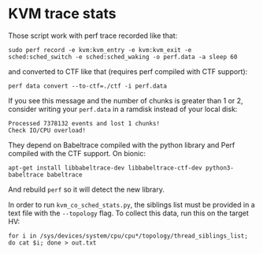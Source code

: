 # KVM trace stats

Those script work with perf trace recorded like that:
```
sudo perf record -e kvm:kvm_entry -e kvm:kvm_exit -e sched:sched_switch -e sched:sched_waking -o perf.data -a sleep 60
```

and converted to CTF like that (requires perf compiled with CTF support):
```
perf data convert --to-ctf=./ctf -i perf.data
```

If you see this message and the number of chunks is greater than 1 or 2, consider writing your `perf.data` in a ramdisk instead
of your local disk:
```
Processed 7378132 events and lost 1 chunks!
Check IO/CPU overload!
```

They depend on Babeltrace compiled with the python library and Perf compiled with the CTF support. On bionic:

```
apt-get install libbabeltrace-dev libbabeltrace-ctf-dev python3-babeltrace babeltrace
```

And rebuild `perf` so it will detect the new library.

In order to run `kvm_co_sched_stats.py`, the siblings list must be provided in a text file with the `--topology` flag.
To collect this data, run this on the target HV:
```
for i in /sys/devices/system/cpu/cpu*/topology/thread_siblings_list; do cat $i; done > out.txt
```
